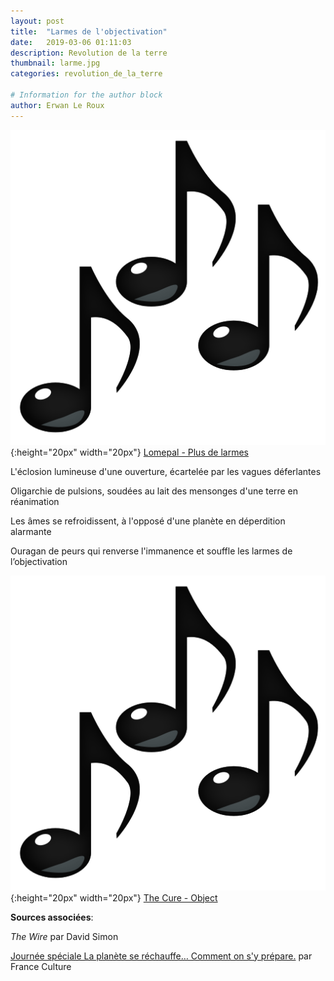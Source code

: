 ```yaml
---
layout: post
title:  "Larmes de l'objectivation"
date:   2019-03-06 01:11:03
description: Revolution de la terre
thumbnail: larme.jpg
categories: revolution_de_la_terre

# Information for the author block
author: Erwan Le Roux
---
```





![](/assets/img/notes.png){:height="20px" width="20px"} [Lomepal - Plus de larmes][link1] 


L'éclosion lumineuse d'une ouverture, écartelée par les vagues déferlantes

Oligarchie de pulsions, soudées au lait des mensonges d'une terre en réanimation

Les âmes se refroidissent, à l'opposé d'une planète en déperdition alarmante

Ouragan de peurs qui renverse l'immanence et souffle les larmes de l’objectivation


![](/assets/img/notes.png){:height="20px" width="20px"} [The Cure - Object][link2] 

[link1]: https://www.youtube.com/watch?v=CH458e1Gn2w
[link2]: https://www.youtube.com/watch?v=c9NaVWIRT0A


**Sources associées**: 

_The Wire_ par David Simon

[Journée spéciale La planète se réchauffe… Comment on s'y prépare.][link3] par France Culture

[link3]:https://www.franceculture.fr/ecologie-et-environnement/journee-speciale-la-planete-se-rechauffe-comment-sy-prepare

